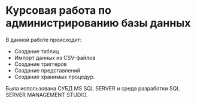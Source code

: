 # Курсовая работа по администрированию базы данных

В данной работе происходит:
- Создание таблиц
- Импорт данных из CSV-файлов
- Создание триггеров
- Создание представлений
- Создание хранимых процедур.

Была использована СУБД MS SQL SERVER и среда разработки SQL SERVER MANAGEMENT STUDIO.